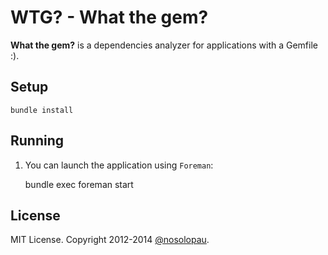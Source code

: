 # WTG? - What the gem?

**What the gem?** is a dependencies analyzer for applications with a Gemfile :).

## Setup

    bundle install

## Running

1. You can launch the application using `Foreman`:

    bundle exec foreman start

## License

MIT License. Copyright 2012-2014 [@nosolopau](https://twitter.com/nosolopau).
